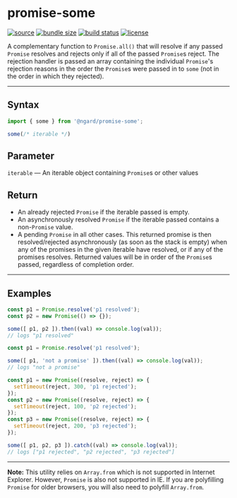 # promise-some

[![source](https://badgen.net/npm/v/@ngard/promise-some)](https://www.npmjs.com/package/@ngard/promise-some)
[![bundle size](https://badgen.net/bundlephobia/minzip/@ngard/promise-some)](https://bundlephobia.com/result?p=@ngard/promise-some)
[![build status](https://badgen.net/travis/NickGard/promise-some)](https://travis-ci.org/NickGard/promise-some)
[![license](https://badgen.net/badge/license/MIT/blue)](https://badgen.net/badge/license/MIT/blue)

A complementary function to `Promise.all()` that will resolve if any passed `Promise` resolves and rejects only if all of the passed `Promise`s reject. The rejection handler is passed an array containing the individual `Promise`'s rejection reasons in the order the `Promise`s were passed in to `some` (not in the order in which they rejected).

<hr/>

## Syntax

```javascript
import { some } from '@ngard/promise-some';

some(/* iterable */)
```

## Parameter

`iterable` — An iterable object containing `Promise`s or other values

## Return

* An already rejected `Promise` if the iterable passed is empty.
* An asynchronously resolved `Promise` if the iterable passed contains a non-`Promise` value.
* A pending `Promise` in all other cases. This returned promise is then resolved/rejected asynchronously (as soon as the stack is empty) when any of the promises in the given iterable have resolved, or if any of the promises resolves. Returned values will be in order of the `Promise`s passed, regardless of completion order.

<hr/>

## Examples

```javascript
const p1 = Promise.resolve('p1 resolved');
const p2 = new Promise(() => {});

some([ p1, p2 ]).then((val) => console.log(val));
// logs "p1 resolved"
```

```javascript
const p1 = Promise.resolve('p1 resolved');

some([ p1, 'not a promise' ]).then((val) => console.log(val));
// logs "not a promise"
```

```javascript
const p1 = new Promise((resolve, reject) => {
  setTimeout(reject, 300, 'p1 rejected');
});
const p2 = new Promise((resolve, reject) => {
  setTimeout(reject, 100, 'p2 rejected');
});
const p3 = new Promise((resolve, reject) => {
  setTimeout(reject, 200, 'p3 rejected');
});

some([ p1, p2, p3 ]).catch((val) => console.log(val));
// logs ["p1 rejected", "p2 rejected", "p3 rejected"]
```

<hr/>

<div class="alert alert-info">

**Note:** This utility relies on `Array.from` which is not supported in Internet Explorer. However, `Promise` is also not supported in IE. If you are polyfilling `Promise` for older browsers, you will also need to polyfill `Array.from`.

</div>